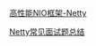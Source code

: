  [高性能NIO框架-Netty](https://mp.weixin.qq.com/s/I9PGsWo7-ykGf2diKklGtA)

 [Netty常见面试题总结](https://mp.weixin.qq.com/s/eJ-dAtOYsxylGL7pBv7VVA)
